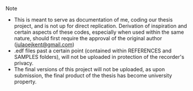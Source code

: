 Note
- This is meant to serve as documentation of me, coding our thesis project, and is not up for direct replication. Derivation of inspiration and certain aspects of these codes, especially when used within the same nature, should first require the approval of the original
author (julaoejkent@gmail.com)
- .edf files past a certain point (contained within REFERENCES and SAMPLES folders), will not be uploaded in protection of the recorder's privacy.
- The final versions of this project will not be uploaded, as upon submission, the final product of the thesis has become university property.

